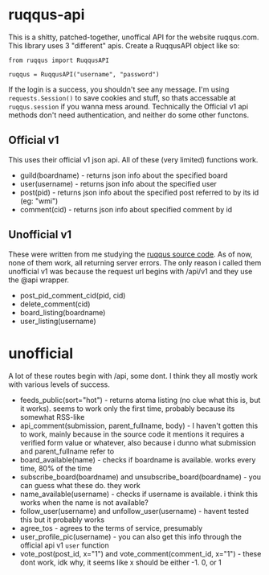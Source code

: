 # ruqqus-api

This is a shitty, patched-together, unoffical API for the website ruqqus.com. This library uses 3 "different" apis. Create a RuqqusAPI object like so:

```
from ruqqus import RuqqusAPI

ruqqus = RuqqusAPI("username", "password")
```

If the login is a success, you shouldn't see any message. I'm using `requests.Session()` to save cookies and stuff, so thats accessable at `ruqqus.session` if you wanna mess around. Technically the Official v1 api methods don't need authentication, and neither do some other functons.

## Official v1
This uses their official v1 json api. All of these (very limited) functions work.

* guild(boardname) - returns json info about the specified board
* user(username) - returns json info about the specified user
* post(pid) - returns json info about the specified post referred to by its id (eg: "wmi")
* comment(cid) - returns json info about specified comment by id

## Unofficial v1
These were written from me studying the [ruqqus source code](https://github.com/ruqqus/ruqqus). As of now, none of them work, all returning server errors. The only reason i called them unofficial v1 was because the request url begins with /api/v1 and they use the @api wrapper.

* post_pid_comment_cid(pid, cid)
* delete_comment(cid)
* board_listing(boardname)
* user_listing(username)

# unofficial
A lot of these routes begin with /api, some dont. I think they all mostly work with various levels of success.

* feeds_public(sort="hot") - returns atoma listing (no clue what this is, but it works). seems to work only the first time, probably because its somewhat RSS-like
* api_comment(submission, parent_fullname, body) - I haven't gotten this to work, mainly because in the source code it mentions it requires a verified form value or whatever, also because i dunno what submission and parent_fullname refer to
* board_available(name) - checks if boardname is available. works every time, 80% of the time
* subscribe_board(boardname) and unsubscribe_board(boardname) - you can guess what these do. they work
* name_available(username) - checks if username is available. i think this works when the name is not available?
* follow_user(username) and unfollow_user(username) - havent tested this but it probably works
* agree_tos - agrees to the terms of service, presumably
* user_profile_pic(username) - you can also get this info through the official api v1 `user` function
* vote_post(post_id, x="1") and vote_comment(comment_id, x="1") - these dont work, idk why, it seems like x should be either -1. 0, or 1